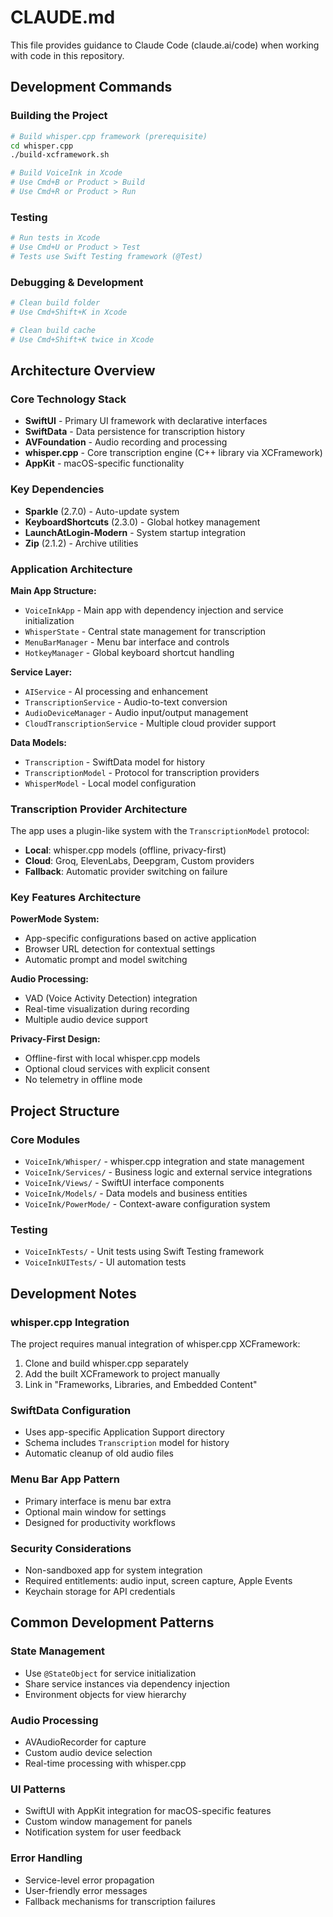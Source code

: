 # CLAUDE.md

This file provides guidance to Claude Code (claude.ai/code) when working with code in this repository.

## Development Commands

### Building the Project
```bash
# Build whisper.cpp framework (prerequisite)
cd whisper.cpp
./build-xcframework.sh

# Build VoiceInk in Xcode
# Use Cmd+B or Product > Build
# Use Cmd+R or Product > Run
```

### Testing
```bash
# Run tests in Xcode
# Use Cmd+U or Product > Test
# Tests use Swift Testing framework (@Test)
```

### Debugging & Development
```bash
# Clean build folder
# Use Cmd+Shift+K in Xcode

# Clean build cache
# Use Cmd+Shift+K twice in Xcode
```

## Architecture Overview

### Core Technology Stack
- **SwiftUI** - Primary UI framework with declarative interfaces
- **SwiftData** - Data persistence for transcription history
- **AVFoundation** - Audio recording and processing
- **whisper.cpp** - Core transcription engine (C++ library via XCFramework)
- **AppKit** - macOS-specific functionality

### Key Dependencies
- **Sparkle** (2.7.0) - Auto-update system
- **KeyboardShortcuts** (2.3.0) - Global hotkey management
- **LaunchAtLogin-Modern** - System startup integration
- **Zip** (2.1.2) - Archive utilities

### Application Architecture

**Main App Structure:**
- `VoiceInkApp` - Main app with dependency injection and service initialization
- `WhisperState` - Central state management for transcription
- `MenuBarManager` - Menu bar interface and controls
- `HotkeyManager` - Global keyboard shortcut handling

**Service Layer:**
- `AIService` - AI processing and enhancement
- `TranscriptionService` - Audio-to-text conversion
- `AudioDeviceManager` - Audio input/output management
- `CloudTranscriptionService` - Multiple cloud provider support

**Data Models:**
- `Transcription` - SwiftData model for history
- `TranscriptionModel` - Protocol for transcription providers
- `WhisperModel` - Local model configuration

### Transcription Provider Architecture
The app uses a plugin-like system with the `TranscriptionModel` protocol:
- **Local**: whisper.cpp models (offline, privacy-first)
- **Cloud**: Groq, ElevenLabs, Deepgram, Custom providers
- **Fallback**: Automatic provider switching on failure

### Key Features Architecture

**PowerMode System:**
- App-specific configurations based on active application
- Browser URL detection for contextual settings
- Automatic prompt and model switching

**Audio Processing:**
- VAD (Voice Activity Detection) integration
- Real-time visualization during recording
- Multiple audio device support

**Privacy-First Design:**
- Offline-first with local whisper.cpp models
- Optional cloud services with explicit consent
- No telemetry in offline mode

## Project Structure

### Core Modules
- `VoiceInk/Whisper/` - whisper.cpp integration and state management
- `VoiceInk/Services/` - Business logic and external service integrations
- `VoiceInk/Views/` - SwiftUI interface components
- `VoiceInk/Models/` - Data models and business entities
- `VoiceInk/PowerMode/` - Context-aware configuration system

### Testing
- `VoiceInkTests/` - Unit tests using Swift Testing framework
- `VoiceInkUITests/` - UI automation tests

## Development Notes

### whisper.cpp Integration
The project requires manual integration of whisper.cpp XCFramework:
1. Clone and build whisper.cpp separately
2. Add the built XCFramework to project manually
3. Link in "Frameworks, Libraries, and Embedded Content"

### SwiftData Configuration
- Uses app-specific Application Support directory
- Schema includes `Transcription` model for history
- Automatic cleanup of old audio files

### Menu Bar App Pattern
- Primary interface is menu bar extra
- Optional main window for settings
- Designed for productivity workflows

### Security Considerations
- Non-sandboxed app for system integration
- Required entitlements: audio input, screen capture, Apple Events
- Keychain storage for API credentials

## Common Development Patterns

### State Management
- Use `@StateObject` for service initialization
- Share service instances via dependency injection
- Environment objects for view hierarchy

### Audio Processing
- AVAudioRecorder for capture
- Custom audio device selection
- Real-time processing with whisper.cpp

### UI Patterns
- SwiftUI with AppKit integration for macOS-specific features
- Custom window management for panels
- Notification system for user feedback

### Error Handling
- Service-level error propagation
- User-friendly error messages
- Fallback mechanisms for transcription failures